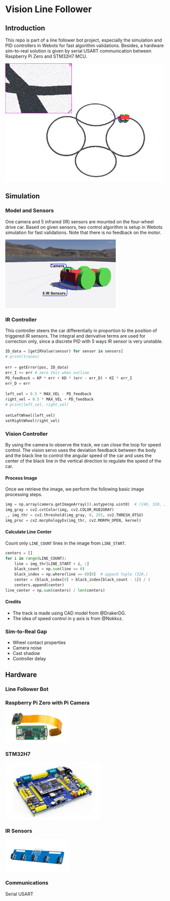 # Vision Line Follower


## Introduction
This repo is part of a line follower bot project, especially the simulation and PID controllers in Webots for fast algorithm validations. Besides, a hardware sim-to-real solution is given by serial USART communication between Raspberry Pi Zero and STM32H7 MCU.


<img src="images/vision_cross_2.jpg" width=500>

## Simulation

### Model and Sensors
One camera and 5 infrared (IR) sensors are mounted on the four-wheel drive car. Based on given sensors, two control algorithm is setup in Webots simulation for fast validations. Note that there is no feedback on the motor.

<img src="images/readme.png" width=350>


### IR Controller
This controller steers the car differentially in proportion to the position of triggered IR sensors. The integral and derivative terms are used for correction only, since a discrete PID with 5 ways IR sensor is very unstable.

```python
ID_data = [getIRValue(sensor) for sensor in sensors]
# print(traces)

err = getError(pos, ID_data)
err_I += err # zero this when outline
PD_feedback = KP * err + KD * (err - err_D) + KI * err_I
err_D = err

left_vel = 0.5 * MAX_VEL - PD_feedback
right_vel = 0.5 * MAX_VEL + PD_feedback
# print(left_vel, right_vel)

setLeftWheel(left_vel)
setRightWheel(right_vel)
```
### Vision Controller

By using the camera to observe the track, we can close the loop for speed control. The vision servo uses the deviation feedback between the body and the black line to control the angular speed of the car and uses the center of the black line in the vertical direction to regulate the speed of the car.

#### Process Image
Once we retrieve the image, we perform the following basic image processing steps.

```python
img = np.array(camera.getImageArray()).astype(np.uint8)  # (240, 320, 3)
img_gray = cv2.cvtColor(img, cv2.COLOR_RGB2GRAY)
_, img_thr = cv2.threshold(img_gray, 0, 255, cv2.THRESH_OTSU)
img_proc = cv2.morphologyEx(img_thr, cv2.MORPH_OPEN, kernel)
```

#### Calculate Line Center
Count only `LINE_COUNT` lines in the image from `LINE_START`.
```python
centers = []
for i in range(LINE_COUNT):
    line = img_thr[LINE_START + i, :]
    black_count = np.sum(line == 0)
    black_index = np.where(line == 0)[0]  # uppack tuple (320,)
    center = (black_index[0] + black_index[black_count - 1]) / 2
    centers.append(center)
line_center = np.sum(centers) / len(centers)
```

#### Credits
- The track is made using CAD model from @DrakerDG.
- The idea of speed control in y axis is from @Nokkxz.


### Sim-to-Real Gap

- Wheel contact properties
- Camera noise
- Cast shadow
- Controller delay

## Hardware

### Line Follower Bot

### Raspberry Pi Zero with Pi Camera

<img src="images/pi_zero_with_camera.png" width=200>

### STM32H7

<img src="images/STM32H7.jpg" width=300>


### IR Sensors

<img src="images/IR.png" width=200>

### Communications

Serial USART